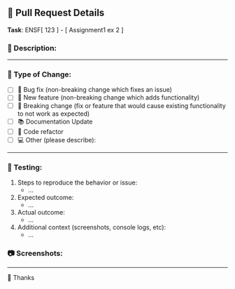 ## 🚀 Pull Request Details

**Task**: ENSF[ 123 ] - [ Assignment1 ex 2 ]

<!-- include the course and assignment/project -->

### 📝 Description:

<!-- include a description of changes. -->

---

### 📓 Type of Change:

- [ ] 🐞 Bug fix (non-breaking change which fixes an issue)
- [ ] 🌟 New feature (non-breaking change which adds functionality)
- [ ] 🚫 Breaking change (fix or feature that would cause existing functionality to not work as expected)
- [ ] 📚 Documentation Update
- [ ] 🧹 Code refactor
- [ ] 💻 Other (please describe):

---

### 🧪 Testing:

1. Steps to reproduce the behavior or issue:
   - ...
2. Expected outcome:
   - ...
3. Actual outcome:
   - ...
4. Additional context (screenshots, console logs, etc):
   - ...

### 📷 Screenshots:

<!-- screenshots here to show the changes. -->

---

🙏 Thanks
